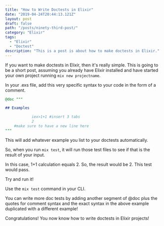 ```yaml
---
title: "How to Write Doctests in Elixir"
date: "2019-04-24T20:44:13.121Z"
layout: post
draft: false
path: "/posts/ninety-third-post/"
category: "Elixir"
tags:
  - "Elixir"
  - "Doctest"
description: "This is a post is about how to make doctests in Elixir."
---
```


If you want to make doctests in Elixir, then it's really simple. This is going to be a short post, assuming you already have Elixir installed and have started your own project running `mix new projectname`.  

In your .exs file, add this very specific syntax to your code in the form of a comment. 

```elixir
@doc """

## Examples 

            iex>1+1 #insert 3 tabs
            2 
    #make sure to have a new line here
"""
```

This will add whatever example you list to your doctests automatically. 

So, when you run `mix test`, it will run those test files to see if that is the result of your input. 

In this case, 1+1 calculation equals 2. So, the result would be 2. This test would pass. 

Try and run it! 

Use the `mix test` command in your CLI. 

You can write more doc tests by adding another segment of @doc plus the quotes for comment syntax and the exact syntax in the above example duplicated with a different example! 

Congratulations! You now know how to write doctests in Elixir projects! 